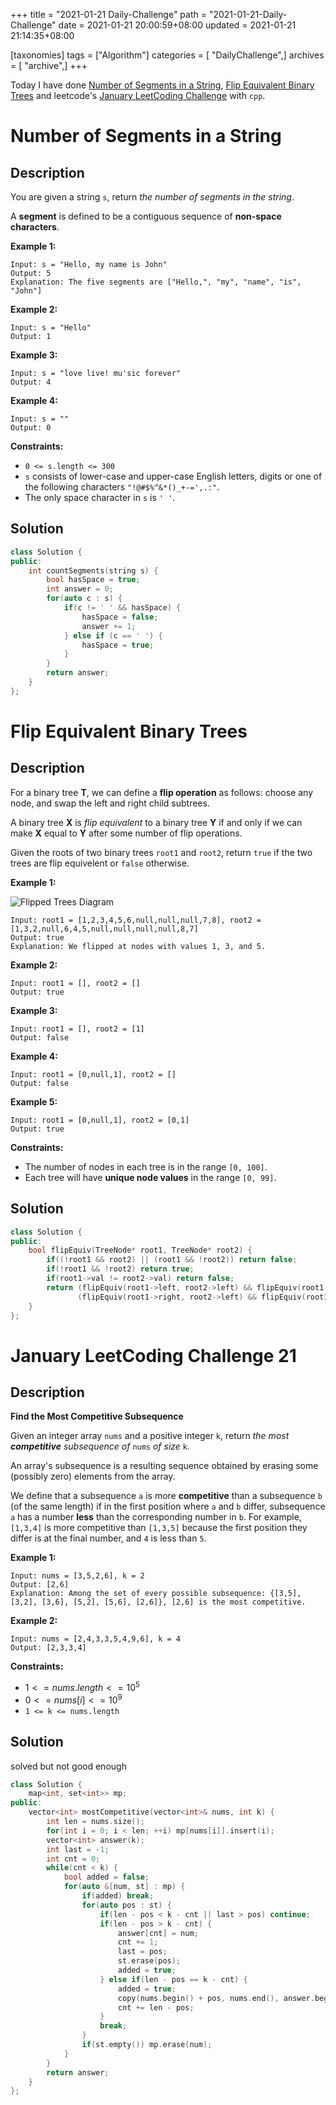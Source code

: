 +++
title = "2021-01-21 Daily-Challenge"
path = "2021-01-21-Daily-Challenge"
date = 2021-01-21 20:00:59+08:00
updated = 2021-01-21 21:14:35+08:00

[taxonomies]
tags = ["Algorithm"]
categories = [ "DailyChallenge",]
archives = [ "archive",]
+++

Today I have done [Number of Segments in a String](https://leetcode.com/problems/number-of-segments-in-a-string/), [Flip Equivalent Binary Trees](https://leetcode.com/problems/flip-equivalent-binary-trees/) and leetcode's [January LeetCoding Challenge](https://leetcode.com/explore/challenge/card/january-leetcoding-challenge-2021/581/week-3-january-15th-january-21st/3611/) with `cpp`.

<!-- more -->

# Number of Segments in a String

## Description

You are given a string `s`, return *the number of segments in the string*. 

A **segment** is defined to be a contiguous sequence of **non-space characters**.

 

**Example 1:**

```
Input: s = "Hello, my name is John"
Output: 5
Explanation: The five segments are ["Hello,", "my", "name", "is", "John"]
```

**Example 2:**

```
Input: s = "Hello"
Output: 1
```

**Example 3:**

```
Input: s = "love live! mu'sic forever"
Output: 4
```

**Example 4:**

```
Input: s = ""
Output: 0
```

 

**Constraints:**

- `0 <= s.length <= 300`
- `s` consists of lower-case and upper-case English letters, digits or one of the following characters `"!@#$%^&*()_+-=',.:"`.
- The only space character in `s` is `' '`.

## Solution

``` cpp
class Solution {
public:
    int countSegments(string s) {
        bool hasSpace = true;
        int answer = 0;
        for(auto c : s) {
            if(c != ' ' && hasSpace) {
                hasSpace = false;
                answer += 1;
            } else if (c == ' ') {
                hasSpace = true;
            }
        }
        return answer;
    }
};
```

# Flip Equivalent Binary Trees

## Description

For a binary tree **T**, we can define a **flip operation** as follows: choose any node, and swap the left and right child subtrees.

A binary tree **X** is *flip equivalent* to a binary tree **Y** if and only if we can make **X** equal to **Y** after some number of flip operations.

Given the roots of two binary trees `root1` and `root2`, return `true` if the two trees are flip equivelent or `false` otherwise.

 

**Example 1:**

![Flipped Trees Diagram](https://assets.leetcode.com/uploads/2018/11/29/tree_ex.png)

```
Input: root1 = [1,2,3,4,5,6,null,null,null,7,8], root2 = [1,3,2,null,6,4,5,null,null,null,null,8,7]
Output: true
Explanation: We flipped at nodes with values 1, 3, and 5.
```

**Example 2:**

```
Input: root1 = [], root2 = []
Output: true
```

**Example 3:**

```
Input: root1 = [], root2 = [1]
Output: false
```

**Example 4:**

```
Input: root1 = [0,null,1], root2 = []
Output: false
```

**Example 5:**

```
Input: root1 = [0,null,1], root2 = [0,1]
Output: true
```

 

**Constraints:**

- The number of nodes in each tree is in the range `[0, 100]`.
- Each tree will have **unique node values** in the range `[0, 99]`.

## Solution

``` cpp
class Solution {
public:
    bool flipEquiv(TreeNode* root1, TreeNode* root2) {
        if((!root1 && root2) || (root1 && !root2)) return false;
        if(!root1 && !root2) return true;
        if(root1->val != root2->val) return false;
        return (flipEquiv(root1->left, root2->left) && flipEquiv(root1->right, root2->right)) ||
               (flipEquiv(root1->right, root2->left) && flipEquiv(root1->left, root2->right));
    }
};
```

# January LeetCoding Challenge 21

## Description

**Find the Most Competitive Subsequence**

Given an integer array `nums` and a positive integer `k`, return *the most **competitive** subsequence of* `nums` *of size* `k`.

An array's subsequence is a resulting sequence obtained by erasing some (possibly zero) elements from the array.

We define that a subsequence `a` is more **competitive** than a subsequence `b` (of the same length) if in the first position where `a` and `b` differ, subsequence `a` has a number **less** than the corresponding number in `b`. For example, `[1,3,4]` is more competitive than `[1,3,5]` because the first position they differ is at the final number, and `4` is less than `5`.

 

**Example 1:**

```
Input: nums = [3,5,2,6], k = 2
Output: [2,6]
Explanation: Among the set of every possible subsequence: {[3,5], [3,2], [3,6], [5,2], [5,6], [2,6]}, [2,6] is the most competitive.
```

**Example 2:**

```
Input: nums = [2,4,3,3,5,4,9,6], k = 4
Output: [2,3,3,4]
```

 

**Constraints:**

- $1 <= nums.length <= 10^5$
- $0 <= nums[i] <= 10^9$
- `1 <= k <= nums.length`

## Solution

solved but not good enough

``` cpp
class Solution {
    map<int, set<int>> mp;
public:
    vector<int> mostCompetitive(vector<int>& nums, int k) {
        int len = nums.size();
        for(int i = 0; i < len; ++i) mp[nums[i]].insert(i);
        vector<int> answer(k);
        int last = -1;
        int cnt = 0;
        while(cnt < k) {
            bool added = false;
            for(auto &[num, st] : mp) {
                if(added) break;
                for(auto pos : st) {
                    if(len - pos < k - cnt || last > pos) continue;
                    if(len - pos > k - cnt) {
                        answer[cnt] = num;
                        cnt += 1;
                        last = pos;
                        st.erase(pos);
                        added = true;
                    } else if(len - pos == k - cnt) {
                        added = true;
                        copy(nums.begin() + pos, nums.end(), answer.begin()+cnt);
                        cnt += len - pos;
                    }
                    break;
                }
                if(st.empty()) mp.erase(num);
            }
        }
        return answer;
    }
};
```
